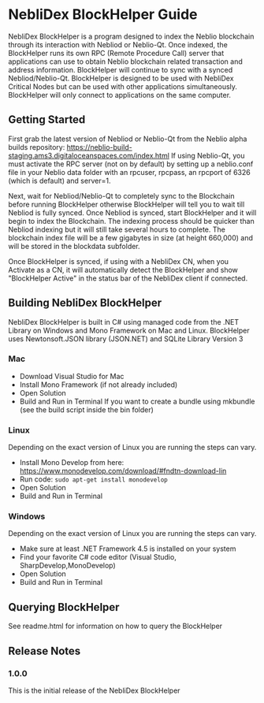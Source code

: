 # NebliDex BlockHelper Guide
NebliDex BlockHelper is a program designed to index the Neblio blockchain through its interaction with Nebliod or Neblio-Qt. Once indexed, the BlockHelper runs its own RPC (Remote Procedure Call) server that applications can use to obtain Neblio blockchain related transaction and address information. BlockHelper will continue to sync with a synced Nebliod/Neblio-Qt. BlockHelper is designed to be used with NebliDex Critical Nodes but can be used with other applications simultaneously. BlockHelper will only connect to applications on the same computer.

## Getting Started
First grab the latest version of Nebliod or Neblio-Qt from the Neblio alpha builds repository: https://neblio-build-staging.ams3.digitaloceanspaces.com/index.html
If using Neblio-Qt, you must activate the RPC server (not on by default) by setting up a neblio.conf file in your Neblio data folder with an rpcuser, rpcpass, an rpcport of 6326 (which is default) and server=1.

Next, wait for Nebliod/Neblio-Qt to completely sync to the Blockchain before running BlockHelper otherwise BlockHelper will tell you to wait till Nebliod is fully synced. Once Nebliod is synced, start BlockHelper and it will begin to index the Blockchain. The indexing process should be quicker than Nebliod indexing but it will still take several hours to complete. The blockchain index file will be a few gigabytes in size (at height 660,000) and will be stored in the blockdata subfolder.

Once BlockHelper is synced, if using with a NebliDex CN, when you Activate as a CN, it will automatically
detect the BlockHelper and show "BlockHelper Active" in the status bar of the NebliDex client if connected.

## Building NebliDex BlockHelper
NebliDex BlockHelper is built in C# using managed code from the .NET Library on Windows and Mono Framework on Mac and Linux.
BlockHelper uses Newtonsoft.JSON library (JSON.NET) and SQLite Library Version 3
### Mac
* Download Visual Studio for Mac
* Install Mono Framework (if not already included)
* Open Solution
* Build and Run in Terminal
If you want to create a bundle using mkbundle (see the build script inside the bin folder)

### Linux
Depending on the exact version of Linux you are running the steps can vary.
* Install Mono Develop from here: https://www.monodevelop.com/download/#fndtn-download-lin
* Run code: `sudo apt-get install monodevelop`
* Open Solution
* Build and Run in Terminal

### Windows
Depending on the exact version of Linux you are running the steps can vary.
* Make sure at least .NET Framework 4.5 is installed on your system
* Find your favorite C# code editor (Visual Studio, SharpDevelop,MonoDevelop)
* Open Solution
* Build and Run in Terminal

## Querying BlockHelper
See readme.html for information on how to query the BlockHelper

## Release Notes
### 1.0.0
This is the initial release of the NebliDex BlockHelper
